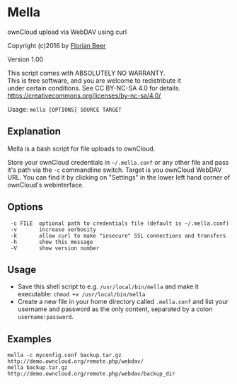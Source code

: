 # Mella
ownCloud upload via WebDAV using curl

Copyright (c)2016 by [Florian Beer](https://github.com/florianbeer)

Version 1.00

This script comes with ABSOLUTELY NO WARRANTY.  
This is free software, and you are welcome to redistribute it  
under certain conditions. See CC BY-NC-SA 4.0 for details.  
https://creativecommons.org/licenses/by-nc-sa/4.0/  

Usage: `mella [OPTIONS] SOURCE TARGET`

## Explanation
Mella is a bash script for file uploads to ownCloud.

Store your ownCloud credentials in `~/.mella.conf` or any other file and pass it's path via the `-c` commandline switch.
Target is you ownCloud WebDAV URL. You can find it by clicking on "Settings" in the lower left hand corner of ownCloud's webinterface.

## Options
```
 -c FILE  optional path to credentials file (default is ~/.mella.conf)
 -v       increase verbosity
 -k       allow curl to make "insecure" SSL connections and transfers
 -h       show this message
 -V       show version number
```

## Usage
* Save this shell script to e.g. `/usr/local/bin/mella` and make it executable: `chmod +x /usr/local/bin/mella`
* Create a new file in your home directory called `.mella.conf` and list your username and password as the only content, separated by a colon `username:password`.

## Examples
```
mella -c myconfig.conf backup.tar.gz http://demo.owncloud.org/remote.php/webdav/
mella backup.tar.gz http://demo.owncloud.org/remote.php/webdav/backup_dir
```
